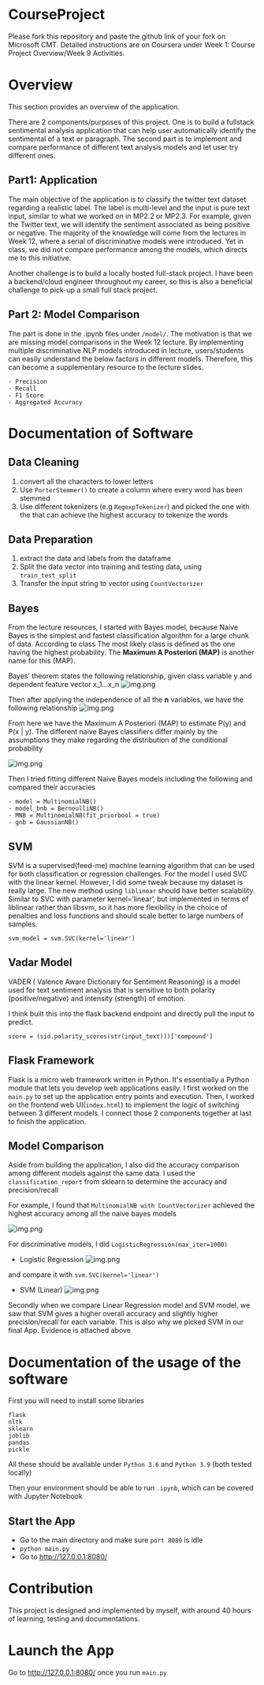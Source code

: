 # CourseProject

Please fork this repository and paste the github link of your fork on Microsoft CMT. Detailed instructions are on Coursera under Week 1: Course Project Overview/Week 9 Activities.

# Overview

This section provides an overview of the application.

There are 2 components/purposes of this project. One is to build a fullstack sentimental analysis 
application that can help user automatically identify the sentimental of a text or paragraph. The second 
part is to implement and compare performance of different text analysis models and let user try different ones.

## Part1: Application
The main objective of the application is to classify the twitter text dataset regarding a realistic label. The label is multi-level and the input is pure text input, similar to what we worked on in MP2.2 or MP2.3. 
For example, given the Twitter text, we will identify the sentiment associated as being positive or negative. 
The majority of the knowledge will come from the lectures in Week 12, where a serial of discriminative models were introduced.
Yet in class, we did not compare performance among the models, which directs me to this initiative.

Another challenge is to build a locally hosted full-stack project. I have been a backend/cloud engineer throughout my career,
so this is also a beneficial challenge to pick-up a small full stack project. 

## Part 2: Model Comparison

The part is done in the .ipynb files under `/model/`. The motivation is that we 
are missing model comparisons in the Week 12 lecture. By implementing multiple 
discriminative NLP models introduced in lecture, users/students can easily understand 
the below factors in different models. Therefore, this can become a supplementary
resource to the lecture slides.

```angular2html
- Precision
- Recall
- F1 Score
- Aggregated Accuracy 
```

# Documentation of Software

## Data Cleaning

1. convert all the characters to lower letters
2. Use `PorterStemmer()` to create a column where every word has been stemmed 
3. Use different tokenizers (e.g `RegexpTokenizer`) and picked the one with the 
that can achieve the highest accuracy to tokenize the words

## Data Preparation 
1. extract the data and labels from the dataframe
2. Split the data vector into training and testing data, using `train_test_split`
3. Transfer the input string to vector using `CountVectorizer`

## Bayes 
From the lecture resources, I started with Bayes model, because Naive Bayes is the simplest 
and fastest classification algorithm for a large chunk of data. According to class
The most likely class is defined as the one having the highest probability. The 
**Maximum A Posteriori (MAP)** is another name for this (MAP).

Bayes’ theorem states the following relationship, given class variable y and dependent feature vector x_1...x_n
![img.png](img/bayes1.png)

Then after applying the independence of all the **n** variables, we have the following relationship
![img.png](img/bayes2.png)

From here we have the Maximum A Posteriori (MAP) to estimate P(y) and P(x | y). The different naive Bayes classifiers differ 
mainly by the assumptions they make regarding the distribution of the conditional probability

![img.png](img/bayes3.png)

Then I tried fitting different Naive Bayes models including the following and compared 
their accuracies

```angular2html
- model = MultinomialNB()
- model_bnb = BernoulliNB()
- MNB = MultinomialNB(fit_priorbool = true)
- gnb = GaussianNB()
```

## SVM
SVM is a supervised(feed-me) machine learning algorithm that can
be used for both classification or regression challenges. 
For the model I used SVC with the linear kernel. However, I did some tweak 
because my dataset is really large. The new method using `liblinear` should have better 
scalability. Similar to SVC with parameter kernel=’linear’, but implemented in terms of 
liblinear rather than libsvm, so it has more flexibility in the choice of penalties and loss functions and should scale better to large numbers of samples.

```angular2html
svm_model = svm.SVC(kernel='linear')
```

## Vadar Model
VADER ( Valence Aware Dictionary for Sentiment Reasoning) is a model used for text 
sentiment analysis that is sensitive to both polarity 
(positive/negative) and intensity (strength) of emotion.

I think built this into the flask backend endpoint and directly pull the input to predict.

```angular2html
score = (sid.polarity_scores(str(input_text)))['compound']
```

## Flask Framework
Flask is a micro web framework written in Python. It's essentially 
a Python module that lets you develop web applications easily. I first worked on 
the `main.py` to set up the application entry points and execution. Then, I
worked on the frontend web UI(`index.html`) to 
implement the logic of switching between 3 different models. I connect those 2
components together at last to finish the application. 

## Model Comparison

Aside from building the application, I also did the accuracy comparison among different models
against the same data. I used the `classification_report` from sklearn to determine the 
accuracy and precision/recall

For example, I found that `MultinomialNB with CountVectorizer` achieved the highest accuracy 
among all the naive bayes models

![img.png](img/naive_compare.png)

For discriminative models, I did `LogisticRegression(max_iter=1000)`

- Logistic Regression 
![img.png](img/lr.png)

and compare it with `svm.SVC(kernel='linear')`

- SVM (Linear)
![img.png](img/svm_score.png)

Secondly when we compare Linear Regression model and SVM model, we saw that
SVM gives a higher overall accuracy and slightly higher precision/recall for each
variable. This is also why we picked SVM in our final App. Evidence is attached above

# Documentation of the usage of the software

First you will need to install some libraries 
```angular2html
flask
nltk
sklearn
joblib
pandas
pickle
```
All these should be available under `Python 3.6` and `Python 3.9` (both tested locally)

Then your environment should be able to run `.ipynb`, which can be covered with Jupyter Notebook 

## Start the App

- Go to the main directory and make sure `port 8080` is idle
- `python main.py`
- Go to http://127.0.0.1:8080/

# Contribution

This project is designed and implemented by myself, 
with around 40 hours of learning, testing and documentations. 


# Launch the App
Go to http://127.0.0.1:8080/ once you run `main.py`